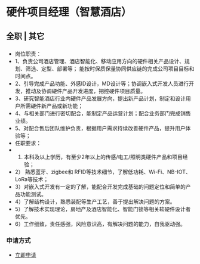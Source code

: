 
# 硬件项目经理（智慧酒店）
## 全职  |  其它
### 

- 岗位职责：
- 1、负责公司酒店管理、酒店智能化、移动应用方向的硬件相关产品设计、规划、筛选、定型、部署等； 能按时保质保量协同供应链的完成公司项目目标和时间点。
- 2、引导完成产品功能、外感ID设计，MD设计等；协调嵌入式开发人员进行开发，推动及协调硬件产品开发进度，把控硬件项目质量。
- 3、研究智能酒店行业内硬件产品发展方向，提出新产品计划，制定和设计用户所需硬件新产品或新功能；
- 4、与相关部门进行密切配合，能制定产品运营计划；配合业务部门完成销售业绩。
- 5、对配合售后团队维护负责，根据用户需求持续改善硬件产品，提升用户体验等；
- 任职要求：
- 1)	本科及以上学历，有至少2年以上的传感/电工/照明类硬件产品和项目经验；
- 2） 熟悉蓝牙、zigbee和 RFID等技术细节，了解低功耗、Wi-Fi、NB-IOT、LoRa等技术；
- 3）对嵌入式开发有一定的了解，能配合开发完成基础的问题定位和简单的产品功能测试。
- 4）了解结构设计，熟悉装配等生产工艺，善于提出解决问题的方案。
- 5）了解技术实现理论，房地产及酒店智能化、智能门锁等相关软硬件设计者优先。
- 6）工作细致，责任感强，风险意识高，有解决问题的能力，自我驱动强。
### 申请方式
- <a href="mailto:hr@tuya.com?subject=求职简历-硬件项目经理（智慧酒店）-来自GitHub">立即申请</a>